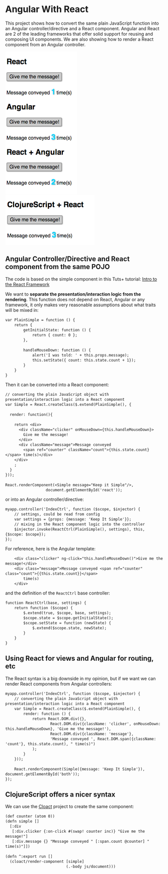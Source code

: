# Angular With React

This project shows how to convert the same plain JavaScript function into an Angular controller/directive and a React component.
Angular and React are 2 of the leading frameworks that offer solid support for reusing and composing UI components.
We are also showing how to render a React component from an Angular controller.

![ ](screen1.png) ![ ](screen2.png)

## Angular Controller/Directive and React component from the same POJO

The code is based on the simple component in this Tuts+ tutorial:
[Intro to the React Framework](http://net.tutsplus.com/tutorials/javascript-ajax/intro-to-the-react-framework/)

We want to **separate the presentation/interaction logic from the rendering**. This function does not depend on React, Angular or
any framework, it only makes very reasonable assumptions about what traits will be mixed in:

    var PlainSimple = function () {
        return {
            getInitialState: function () {
                return { count: 0 };
            },

            handleMouseDown: function () {
                alert('I was told: ' + this.props.message);
                this.setState({ count: this.state.count + 1});
            }
        }
    }

Then it can be converted into a React component:

    // converting the plain JavaScript object with presentation/interaction logic into a React component
    var Simple = React.createClass($.extend(PlainSimple(), {

      render: function(){

        return <div>
          <div className="clicker" onMouseDown={this.handleMouseDown}>
            Give me the message!
          </div>
          <div className="message">Message conveyed
            <span ref="counter" className="count">{this.state.count}</span> time(s)</div>
        </div>
        ;
      }
    }));

    React.renderComponent(<Simple message="Keep it Simple"/>,
                      document.getElementById('react'));

or into an Angular controller/directive:

    myapp.controller('IndexCtrl', function ($scope, $injector) {
        // settings, could be read from config
        var settings = {props: {message: 'Keep It Simple'}};
        // mixing in the React component logic into the controller
        $injector.invoke(ReactCtrl(PlainSimple(), settings), this, {$scope: $scope});
    });

For reference, here is the Angular template:

        <div class="clicker" ng-click="this.handleMouseDown()">Give me the message!</div>
        <div class="message">Message conveyed <span ref="counter" class="count">{{this.state.count}}</span>
            time(s)
        </div>
and the definition of the <code>ReactCtrl</code> base controller:

    function ReactCtrl(base, settings) {
        return function ($scope) {
            $.extend(true, $scope, base, settings);
            $scope.state = $scope.getInitialState();
            $scope.setState = function (newState) {
                $.extend($scope.state, newState);
            }
        }
    }

## Using React for views and Angular for routing, etc

The React syntax is a big downside in my opinion, but if we want we can render React components from Angular controllers:

    myapp.controller('IndexCtrl', function ($scope, $injector) {
        // converting the plain JavaScript object with presentation/interaction logic into a React component
        var Simple = React.createClass($.extend(PlainSimple(), {
            render: function () {
                return React.DOM.div({},
                        React.DOM.div({className: 'clicker', onMouseDown: this.handleMouseDown}, 'Give me the message!'),
                        React.DOM.div({className: 'message'},
                        'Message conveyed ', React.DOM.span({className: 'count'}, this.state.count), " time(s)")
                );
            }
        }));

        React.renderComponent(Simple({message: 'Keep It Simple'}), document.getElementById('both'));
    });

## ClojureScript offers a nicer syntax

We can use the [Cloact](http://holmsand.github.io/cloact/) project to create the same component:

    (def counter (atom 0))
    (defn simple []
      [:div
       [:div.clicker {:on-click #(swap! counter inc)} "Give me the message!"]
       [:div.message {} "Message conveyed " [:span.count @counter] " time(s)"]])

    (defn ^:export run []
      (cloact/render-component [simple]
                               (.-body js/document)))
